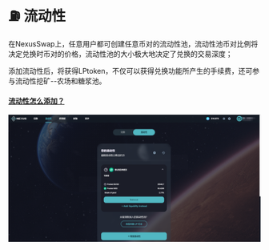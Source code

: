 # ⛽ 流动性

在NexusSwap上，任意用户都可创建任意币对的流动性池，流动性池币对比例将决定兑换时币对的价格，流动性池的大小极大地决定了兑换的交易深度；

添加流动性后，将获得LPtoken，不仅可以获得兑换功能所产生的手续费，还可参与流动性挖矿--农场和糖浆池。

#### [流动性怎么添加？](tian-jia-liu-dong-xing.md)

![](../../.gitbook/assets/流动性1.png)
